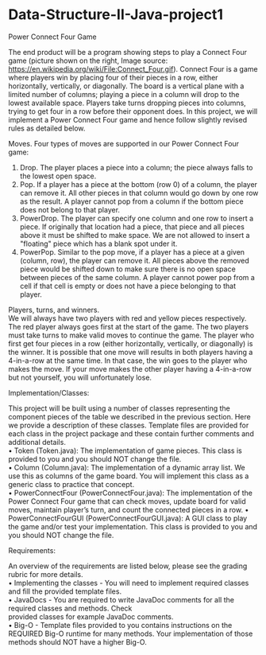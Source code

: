 # Data-Structure-II-Java-project1
Power Connect Four Game  


The end product will be a program showing steps to play a Connect Four game (picture shown on the right, Image source:
https://en.wikipedia.org/wiki/File:Connect_Four.gif). Connect Four is a game where players win by placing four of their
pieces in a row, either horizontally, vertically, or diagonally. The board is a vertical plane with a limited number of
columns; playing a piece in a column will drop to the lowest available space. Players take turns dropping pieces into
columns, trying to get four in a row before their opponent does. In this project, we will implement a Power Connect Four
game and hence follow slightly revised rules as detailed below.  


Moves. Four types of moves are supported in our Power Connect Four game:  
1. Drop. The player places a piece into a column; the piece always falls to the lowest open space.  
2. Pop. If a player has a piece at the bottom (row 0) of a column, the player can remove it. All other pieces in that
column would go down by one row as the result. A player cannot pop from a column if the bottom piece does not
belong to that player.  
3. PowerDrop. The player can specify one column and one row to insert a piece. If originally that location had a
piece, that piece and all pieces above it must be shifted to make space. We are not allowed to insert a "floating"
piece which has a blank spot under it.  
4. PowerPop. Similar to the pop move, if a player has a piece at a given (column, row), the player can remove it. All
pieces above the removed piece would be shifted down to make sure there is no open space between pieces of the
same column. A player cannot power pop from a cell if that cell is empty or does not have a piece belonging to
that player.  


Players, turns, and winners.   
We will always have two players with red and yellow pieces respectively. The red player
always goes first at the start of the game. The two players must take turns to make valid moves to continue the game. The
player who first get four pieces in a row (either horizontally, vertically, or diagonally) is the winner. It is possible that one
move will results in both players having a 4-in-a-row at the same time. In that case, the win goes to the player who makes
the move. If your move makes the other player having a 4-in-a-row but not yourself, you will unfortunately lose.  

Implementation/Classes:  

This project will be built using a number of classes representing the component pieces of the table we described in the
previous section. Here we provide a description of these classes. Template files are provided for each class in the project
package and these contain further comments and additional details.  
• Token (Token.java): The implementation of game pieces. This class is provided to you and you should NOT
change the file.  
• Column (Column.java): The implementation of a dynamic array list. We use this as columns of the game board.
You will implement this class as a generic class to practice that concept.  
• PowerConnectFour (PowerConnectFour.java): The implementation of the Power Connect Four game that can
check moves, update board for valid moves, maintain player’s turn, and count the connected pieces in a row.
• PowerConnectFourGUI (PowerConnectFourGUI.java): A GUI class to play the game and/or test your
implementation. This class is provided to you and you should NOT change the file.  

Requirements:  


An overview of the requirements are listed below, please see the grading rubric for more details.  
• Implementing the classes - You will need to implement required classes and fill the provided template files.  
• JavaDocs - You are required to write JavaDoc comments for all the required classes and methods. Check  
provided classes for example JavaDoc comments.  
• Big-O - Template files provided to you contains instructions on the REQUIRED Big-O runtime for many
methods. Your implementation of those methods should NOT have a higher Big-O.  
